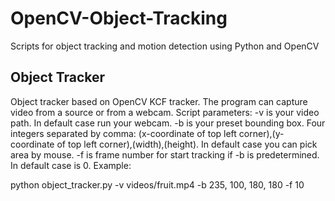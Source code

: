 # OpenCV-Object-Tracking
Scripts for object tracking and motion detection using Python and OpenCV

## Object Tracker

Object tracker based on OpenCV KCF tracker. The program can capture video from a source or from a webcam.
Script parameters:
-v is your video path. In default case run your webcam.
-b is your preset bounding box. Four integers separated by comma: (x-coordinate of top left corner),(y-coordinate of top left corner),(width),(height). In default case you can pick area by mouse.
-f is frame number for start tracking if -b is predetermined. In default case is 0.
Example:

  python object_tracker.py -v videos/fruit.mp4 -b 235, 100, 180, 180 -f 10

  
